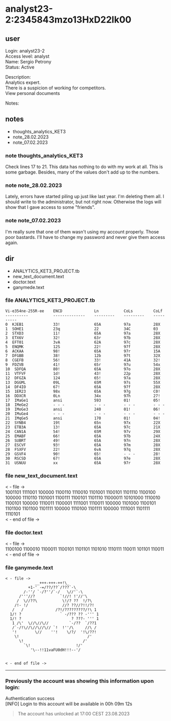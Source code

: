 # analyst23-2:2345843mzo13HxD22lk00
## user
Login: analyst23-2<br>
Access level: analyst<br>
Name: Sergio Petrony<br>
Status: Active<br>

Description:<br>
Analytics expert.<br>
There is a suspicion of working for competitors. <br>
View personal documents<br>

Notes:<br>

## notes
- thoughts_analytics_KET3
- note_28.02.2023
- note_07.02.2023
### note thoughts_analytics_KET3
Check lines 17 to 21. This data has nothing to do with my work at all. This is some garbage. Besides, many of the values don't add up to the numbers.<br>

### note note_28.02.2023
Lately, errors have started piling up just like last year. I'm deleting them all. I should write to the administrator, but not right now. Otherwise the logs will show that I gave access to some "friends".<br>

### note note_07.02.2023
I'm really sure that one of them wasn't using my account properly. Those poor bastards. I'll have to change my password and never give them access again.<br>

## dir
- ANALYTICS_KET3_PROJECT.tb
- new_text_document.text
- doctor.text
- ganymede.text

### file ANALYTICS_KET3_PROJECT.tb
```                                                         
Vi-e354ne-255R-ee    ENCD              Ln           CoLs         CoLf          
----------           --------------    ---------    ---------    ----------    
0  KJEB1             33!               65A          97a          28X           
1  SOHE1             23q               22           34C          03            
2  STXD3             11!               65A          97a          28X           
3  ETX6V             32!               63r          97b          28X           
4  EFT01             3vA               62A          97c          28X           
5  ENQMK             12S               22!          97f          28X           
6  ACKAA             98!               65A          97r          15A           
7  DFGBB             38!               12b          97t          32X           
8  CGEFB             56!               33!          41A          32!           
9  FDZVB             41!               65r          97u          54x           
10  SDFQA            80!               65A          97o          28X           
11  VTFVF            1d!               43!          22p          28X           
12  DFGZA            124               65!          97a          28X           
13  DGGML            09L               65M          97s          55X           
14  DF4IO            67!               65A          97f          28X           
15  1ER23            98x               65A          97g          С0!           
16  DDXCR            0Ln               34x          97h          27!           
17  IMaGe1           ansi              593          01!          05!           
18  IMeGe2           - - -             - - -        - - -        - - -         
19  IMoGe3           ansi              240          01!          06!           
20  IMuGe4           - - -             - - -        - - -        - - -         
21  IMqGe5           ansi              170          01!          04!           
22  SYNВ4            19t               65n          97x          22X           
23  ETB3А            13!               65A          97c          21X           
24  CAN1А            54!               65M          97v          29X           
25  EMABF            66!               65A          97b          24X           
26  SUBRT            49!               65A          97n          28X           
27  ESCVF            93!               65A          97m          28X           
28  FSXFV            22!               6vA          97q          28X           
29  GSVF4            90!               65!          - - -        28!           
30  RSCSD            67!               65A          97e          28X           
31  USNUU            xx                65A          97r          28X           
```
### file new_text_document.text
< - file -><br>
1001101 1111001 100000 1100110 1110010 1101001 1100101 1101110 1100100 100000 1110110 1101001 1100111 1100101 1101110 11000011 10101000 1110010 1100101 100000 1110011 1100001 1111001 1110011 100000 1101000 1100101 1101100 1101100 1101111 100000 1110100 1101111 100000 1111001 1101111 1110101<br>
< - end of file -><br>

### file doctor.text
< - file -><br>
1100100 1100010 1100011 1100101 1101101 1101010 1110111 110011 101101 110011<br>
< - end of file -><br>

### file ganymede.text
```
< - file ->
             __+++-+++-++!\_
          +1-' -=/??/??`/???`-\
        /-''/ `-/?''/`-/   \//'`-\
      /'''//?           `!//! !'//'\
     /  \//??\           \!/? ??  !/?\
    /!- !/               //? ??//?!!/?!
   /   /              /?!/?????????/!\ 1
  1/! ?                 ` -/??? ?? -''' 1
  1/! ?                      ? ???- ''' 1
   1 /\'  \//\//\//         `-/??  `/??1
   /`-/!\//\//\//\// `!  !''/\     //\ /
   '!        \//    ''!    \/?/  '!\/??!
    \!                              /'
      \!                          /'
        `\!                    !/'
           '\--!!11vaFU0dH!!!--'/


< - end of file ->
```
---
### Previously the account was showing this information upon login:
Authentication success<br>
[INFO] Login to this account will be available in 00h 09m 12s<br>

> The account has unlocked at 17:00 CEST 23.08.2023<br>
